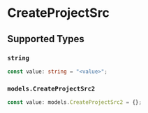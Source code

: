 # CreateProjectSrc


## Supported Types

### `string`

```typescript
const value: string = "<value>";
```

### `models.CreateProjectSrc2`

```typescript
const value: models.CreateProjectSrc2 = {};
```

